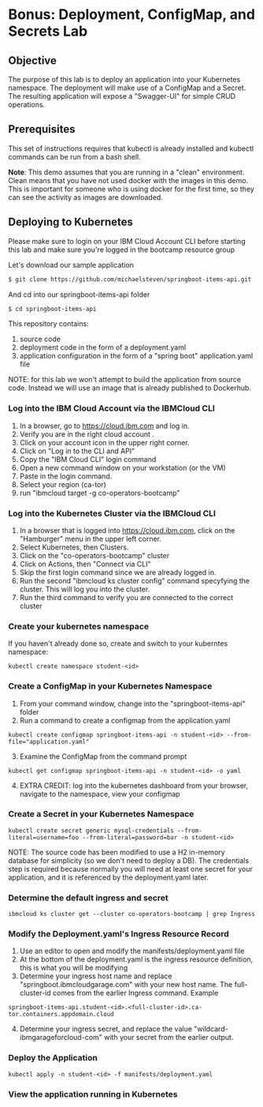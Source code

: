 # Bonus: Deployment, ConfigMap, and Secrets Lab

## Objective

The purpose of this lab is to deploy an application into your Kubernetes namespace. The deployment will make use of a ConfigMap and a Secret. The resulting application will expose a "Swagger-UI" for simple CRUD operations.

## Prerequisites

This set of instructions requires that kubectl is already installed and kubectl commands can be run from a bash shell.

**Note**: This demo assumes that you are running in a "clean" environment. Clean means that you have not used docker with the images in this demo. This is important for someone who is using docker for the first time, so they can see the activity as images are downloaded.

## Deploying to Kubernetes

Please make sure to login on your IBM Cloud Account CLI before starting this lab and make sure you're logged in the bootcamp resource group

Let's download our sample application

```bash
$ git clone https://github.com/michaelsteven/springboot-items-api.git
```

And cd into our springboot-items-api folder

```bash
$ cd springboot-items-api
```

This repository contains:

1. source code
2. deployment code in the form of a deployment.yaml
3. application configuration in the form of a "spring boot" application.yaml file

NOTE: for this lab we won't attempt to build the application from source code. Instead we will use an image that is already published to Dockerhub.

### Log into the IBM Cloud Account via the IBMCloud CLI

1. In a browser, go to https://cloud.ibm.com and log in.
2. Verify you are in the right cloud account .
3. Click on your account icon in the upper right corner.
4. Click on "Log in to the CLI and API"
5. Copy the "IBM Cloud CLI" login command
6. Open a new command window on your workstation (or the VM)
7. Paste in the login command.
8. Select your region (ca-tor)
9. run "ibmcloud target -g co-operators-bootcamp"

### Log into the Kubernetes Cluster via the IBMCloud CLI

1. In a browser that is logged into https://cloud.ibm.com, click on the "Hamburger" menu in the upper left corner.
2. Select Kubernetes, then Clusters.
3. Click on the "co-operators-bootcamp" cluster
4. Click on Actions, then "Connect via CLI"
5. Skip the first login command since we are already logged in.
6. Run the second "ibmcloud ks cluster config" command specyfying the cluster. This will log you into the cluster.
7. Run the third command to verify you are connected to the correct cluster

### Create your kubernetes namespace

If you haven't already done so, create and switch to your kuberntes namespace:

```
kubectl create namespace student-<id>
```

### Create a ConfigMap in your Kubernetes Namespace

1. From your command window, change into the "springboot-items-api" folder
2. Run a command to create a configmap from the application.yaml

```
kubectl create configmap springboot-items-api -n student-<id> --from-file="application.yaml"
```

3.  Examine the ConfigMap from the command prompt

```
kubectl get configmap springboot-items-api -n student-<id> -o yaml
```

4. EXTRA CREDIT: log into the kubernetes dashboard from your browser, navigate to the namespace, view your configmap

### Create a Secret in your Kubernetes Namespace

```
kubectl create secret generic mysql-credentials --from-literal=username=foo --from-literal=password=bar -n student-<id>
```

NOTE: The source code has been modified to use a H2 in-memory database for simplicity (so we don't need to deploy a DB). The credentials step is required because normally you will need at least one secret for your application, and it is referenced by the deployment.yaml later.

### Determine the default ingress and secret

```
ibmcloud ks cluster get --cluster co-operators-bootcamp | grep Ingress
```

### Modify the Deployment.yaml's Ingress Resource Record

1. Use an editor to open and modify the manifests/deployment.yaml file
2. At the bottom of the deployment.yaml is the ingress resource definition, this is what you will be modifying
3. Determine your ingress host name and replace "springboot.ibmcloudgarage.com" with your new host name. The full-cluster-id comes from the earlier Ingress command. Example

```
springboot-items-api.student-<id>.<full-cluster-id>.ca-tor.containers.appdomain.cloud
```

4. Determine your ingress secret, and replace the value "wildcard-ibmgarageforcloud-com" with your secret from the earlier output.

### Deploy the Application

```
kubectl apply -n student-<id> -f manifests/deployment.yaml
```

### View the application running in Kubernetes
